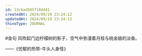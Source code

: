 ```yaml
---
id: 13cbad505718dd41
createdAt: 2024/09/19 23:24:12
updatedAt: 2024/09/19 23:24:12
thinoType: JOURNAL
---
```

#金句 风吹起门边柠檬树的影子，空气中弥漫着月桂与桃金娘的淡香。

——《忧郁的热带-牛头人身怪》